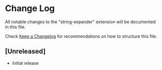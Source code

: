 # Change Log

All notable changes to the "string-expander" extension will be documented in this file.

Check [Keep a Changelog](http://keepachangelog.com/) for recommendations on how to structure this file.

## [Unreleased]

- Initial release